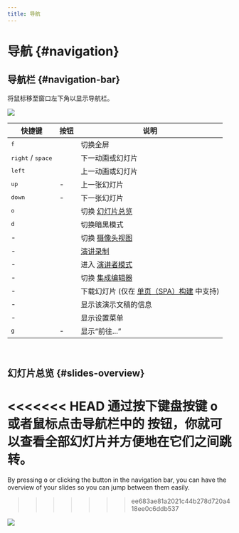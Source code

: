 ```yaml
---
title: 导航
---
```


# 导航 {#navigation}

## 导航栏 {#navigation-bar}

将鼠标移至窗口左下角以显示导航栏。

![](/screenshots/navbar.png)

| 快捷键 | 按钮 | 说明 |
| --- | --- | --- |
| <kbd>f</kbd> | <carbon-maximize class="inline-icon-btn"/> <carbon-minimize class="inline-icon-btn"/> | 切换全屏 |
| <kbd>right</kbd> / <kbd>space</kbd> | <carbon-arrow-right class="inline-icon-btn"/> | 下一动画或幻灯片 |
| <kbd>left</kbd> | <carbon-arrow-left class="inline-icon-btn"/> | 上一动画或幻灯片 |
| <kbd>up</kbd> | - |  上一张幻灯片 |
| <kbd>down</kbd> | - | 下一张幻灯片 |
| <kbd>o</kbd> | <carbon-apps class="inline-icon-btn"/> | 切换 [幻灯片总览](#slides-overview) |
| <kbd>d</kbd> | <carbon-sun class="inline-icon-btn"/> <carbon-moon class="inline-icon-btn"/> | 切换暗黑模式 |
| - | <carbon-user-avatar class="inline-icon-btn"/> | 切换 [摄像头视图](/guide/recording#camera-view) |
| - | <carbon-video class="inline-icon-btn"/> | [演讲录制](/guide/recording#camera-view) |
| - | <carbon-user-speaker class="inline-icon-btn"/> | 进入 [演讲者模式](/guide/presenter-mode) |
| - | <carbon-edit class="inline-icon-btn"/> | 切换 [集成编辑器](/guide/editors#integrated-editor) |
| - | <carbon-download class="inline-icon-btn"/> | 下载幻灯片 (仅在 [单页（SPA）构建](/guide/exporting#single-page-application-spa) 中支持) |
| - | <carbon-information class="inline-icon-btn"/> | 显示该演示文稿的信息 |
| - | <carbon-settings-adjust class="inline-icon-btn"/> | 显示设置菜单 |
| <kbd>g</kbd> | - | 显示“前往...” |

<br>

## 幻灯片总览 {#slides-overview}

<<<<<<< HEAD
通过按下键盘按键 <kbd>o</kbd> 或者鼠标点击导航栏中的 <carbon-apps class="inline-icon-btn"/> 按钮，你就可以查看全部幻灯片并方便地在它们之间跳转。
=======
By pressing <kbd>o</kbd> or clicking the <carbon-apps class="inline-icon-btn"/> button in the navigation bar, you can have the overview of your slides so you can jump between them easily.
>>>>>>> ee683ae81a2021c44b278d720a418ee0c6ddb537

![](/screenshots/slides-overview.png)
